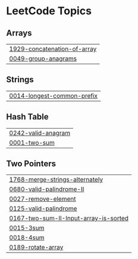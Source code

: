 <!---LeetCode Topics Start-->

# LeetCode Topics

## Arrays
|  |
| ------------- |
| [1929-concatenation-of-array](https://github.com/AqibNiazi/LeetCode_2025/tree/main/1929-concatenation-of-array) |
| [0049-group-anagrams](https://github.com/AqibNiazi/LeetCode_2025/tree/main/0049-group-anagrams) |

## Strings
|  |
| ------------- |
| [0014-longest-common-prefix](https://github.com/AqibNiazi/LeetCode_2025/tree/main/0014-longest-common-prefix) |

## Hash Table
|  |
| ------------- |
| [0242-valid-anagram](https://github.com/AqibNiazi/LeetCode_2025/tree/main/0242-valid-anagram) |
| [0001-two-sum](https://github.com/AqibNiazi/LeetCode_2025/tree/main/0001-two-sum) |


## Two Pointers
|  |
| ------------- |
| [1768-merge-strings-alternately](https://github.com/AqibNiazi/LeetCode_2025/tree/main/1768-merge-strings-alternately) |
| [0680-valid-palindrome-II](https://github.com/AqibNiazi/LeetCode_2025/tree/main/0680-valid-palindrome-II) |
| [0027-remove-element](https://github.com/AqibNiazi/LeetCode_2025/tree/main/0027-remove-element) |
| [0125-valid-palindrome](https://github.com/AqibNiazi/LeetCode_2025/tree/main/0125-valid-palindrome) |
| [0167-two-sum-II-Input-array-is-sorted](https://github.com/AqibNiazi/LeetCode_2025/tree/main/0167-two-sum-II-Input-array-is-sorted) |
| [0015-3sum](https://github.com/AqibNiazi/LeetCode_2025/tree/main/0015-3sum) |
| [0018-4sum](https://github.com/AqibNiazi/LeetCode_2025/tree/main/0018-4sum) |
| [0189-rotate-array](https://github.com/AqibNiazi/LeetCode_2025/tree/main/0189-rotate-array) |

<!---LeetCode Topics End-->
